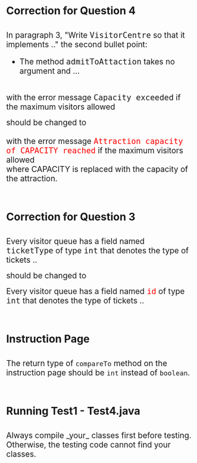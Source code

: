 <br>
<h1 style="font-size: 200%">
  <!-- TITLE HERE -->
  Correction for Question 4
</h1>
<br>
<div style="font-size: 150%">
  <!-- BODY HERE -->
   In paragraph 3, "Write <tt>VisitorCentre</tt> so that it implements .."  the second bullet point:
  <br>
  <ul>
    <li>The method <tt>admitToAttaction</tt> takes no argument and ...
    </li>
  </ul>
  <br>
  with the error message <tt>Capacity exceeded</tt> if the maximum visitors allowed
</div> 
<br><div style="font-size: 150%">
   should be changed to
</div>
<div style="font-size: 150%">
    <br>
     with the error message <font color="red"><tt>Attraction capacity of CAPACITY reached</tt></font> if the maximum visitors allowed
</div>
<div style="font-size: 150%">
  where CAPACITY is replaced with the capacity of the attraction. 
</div>
<br>
<br>
<h1 style="font-size: 200%">
  <!-- TITLE HERE -->
  Correction for Question 3
</h1>
<br>
<div style="font-size: 150%">
  <!-- BODY HERE -->
   Every visitor queue has a field named <tt>ticketType</tt> of type <tt>int</tt> that denotes the type of tickets ..
</div> 
<br><div style="font-size: 150%">
   should be changed to
</div>
<br><div style="font-size: 150%">
  <!-- BODY HERE -->
   Every visitor queue has a field named <font color="red"><tt>id</tt></font> of type <tt>int</tt> that denotes the type of tickets ..
</div> 
<br>
<br>
<h1 style="font-size: 200%">
  <!-- TITLE HERE -->
  Instruction Page
</h1>
<br>
<div style="font-size: 150%">
  <!-- BODY HERE -->
   The return type of <code>compareTo</code> method on the instruction page should be <code>int</code> instead of <code>boolean</code>.
</div>
<br>
<br>
<h1 style="font-size: 200%">
  Running Test1 - Test4.java
</h1>
<br>
<div style="font-size: 150%">
  Always compile _your_ classes first before testing.  Otherwise, the testing code cannot find your classes.
</div>

<br>
<h1 style="font-size: 200%">
  <!-- TITLE HERE -->

</h1>
<br>
<div style="font-size: 150%">
  <!-- BODY HERE -->

</div>

<br>
<h1 style="font-size: 200%">
  <!-- TITLE HERE -->
</h1>
<br>
<div style="font-size: 150%">
  <!-- BODY HERE -->
</div>
